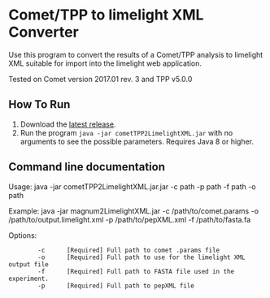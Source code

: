 Comet/TPP to limelight XML Converter
=======================================

Use this program to convert the results of a Comet/TPP analysis to
limelight XML suitable for import into the limelight web application.

Tested on Comet version 2017.01 rev. 3 and TPP v5.0.0

How To Run
-------------
1. Download the [latest release](https://github.com/yeastrc/limelight-import-comet-tpp/releases).
2. Run the program ``java -jar cometTPP2LimelightXML.jar`` with no arguments to see the possible parameters. Requires Java 8 or higher.

Command line documentation
---------------------------

Usage: java -jar cometTPP2LimelightXML.jar.jar -c path -p path -f path -o path

Example: java -jar magnum2LimelightXML.jar -c /path/to/comet.params
                                       -o /path/to/output.limelight.xml
                                       -p /path/to/pepXML.xml
                                       -f /path/to/fasta.fa

Options:
```
        -c      [Required] Full path to comet .params file
        -o      [Required] Full path to use for the limelight XML output file
        -f      [Required] Full path to FASTA file used in the experiment.
        -p      [Required] Full path to pepXML file
```
